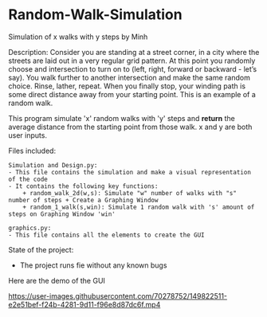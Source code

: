 # Random-Walk-Simulation

Simulation of x walks with y steps by Minh

Description: Consider you are standing at a street corner, in a city where the streets are laid out in a very regular grid pattern. At this point you randomly choose and intersection to turn on to (left, right, forward or backward - let’s say). You walk further to another intersection and make the same random choice. Rinse, lather, repeat. When you finally stop, your winding path is some direct distance away from your starting point. This is an example of a random walk. 

This program simulate 'x' random walks with 'y' steps and **return** the average distance from the starting point from those walk. x and y are both user inputs.

Files included:
  
    Simulation and Design.py:
    - This file contains the simulation and make a visual representation of the code
    - It contains the following key functions:
        + random_walk_2d(w,s): Simulate "w" number of walks with "s" number of steps + Create a Graphing Window
        + random_1_walk(s,win): Simulate 1 random walk with 's' amount of steps on Graphing Window 'win' 

    graphics.py:
    - This file contains all the elements to create the GUI
      
      
State of the project:
- The project runs fie without any known bugs

Here are the demo of the GUI

https://user-images.githubusercontent.com/70278752/149822511-e2e51bef-f24b-4281-9d11-f96e8d87dc6f.mp4

